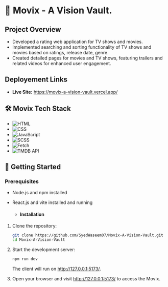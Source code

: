 # 🏥 Movix - A Vision Vault.

## Project Overview
- Developed a rating web application for TV shows and movies.
- Implemented searching and sorting functionality of TV shows and movies based on ratings, release date, genre.
- Created detailed pages for movies and TV shows, featuring trailers and related videos for enhanced user engagement.

## Deployement Links
- **Live Site:** https://movix-a-vision-vault.vercel.app/

## 🛠️ Movix Tech Stack

- ![HTML](https://img.shields.io/badge/HTML-E34F26?style=for-the-badge&logo=html5&logoColor=white)
- ![CSS](https://img.shields.io/badge/CSS-1572B6?style=for-the-badge&logo=css3&logoColor=white)
- ![JavaScript](https://img.shields.io/badge/JavaScript-F7DF1E?style=for-the-badge&logo=javascript&logoColor=black)
- ![SCSS](https://img.shields.io/badge/SCSS-CC6699?style=for-the-badge&logo=sass&logoColor=white)
- ![Fetch](https://img.shields.io/badge/Fetch-000000?style=for-the-badge&logo=fetch&logoColor=white)
- ![TMDB API](https://img.shields.io/badge/TMDB_API-01B4E4?style=for-the-badge&logo=tmdb&logoColor=white)

## 🚀 Getting Started

### Prerequisites

- Node.js and npm installed
- React.js and vite installed and running

  - #### Installation

1. Clone the repository:

    ```bash
    git clone https://github.com/SyedWaseem07/Movix-A-Vision-Vault.git
    cd Movix-A-Vision-Vault
    ```


2. Start the development server:

    ```bash
    npm run dev
    ```

   The client will run on http://127.0.0.1:5173/.

3. Open your browser and visit  http://127.0.0.1:5173/ to access the Movix.
